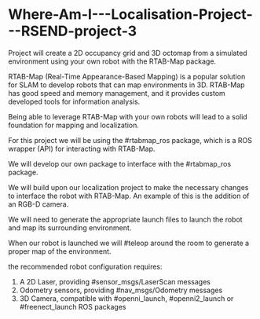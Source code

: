 # Where-Am-I---Localisation-Project---RSEND-project-3

Project will create a 2D occupancy grid and 3D octomap from a simulated environment using your own robot with the RTAB-Map package.

RTAB-Map (Real-Time Appearance-Based Mapping) is a popular solution for SLAM to develop robots that can map environments in 3D. RTAB-Map has good speed and memory management, and it provides custom developed tools for information analysis.

Being able to leverage RTAB-Map with your own robots will lead to a solid foundation for mapping and localization.

For this project we will be using the #rtabmap_ros package, which is a ROS wrapper (API) for interacting with RTAB-Map. 

We will develop our own package to interface with the #rtabmap_ros package.

We will build upon our localization project to make the necessary changes to interface the robot with RTAB-Map. An example of this is the addition of an RGB-D camera.

We will need to generate the appropriate launch files to launch the robot and map its surrounding environment.

When our robot is launched we will #teleop around the room to generate a proper map of the environment.

the recommended robot configuration requires: 
1) A 2D Laser, providing #sensor_msgs/LaserScan messages
2) Odometry sensors, providing #nav_msgs/Odometry messages
3) 3D Camera, compatible with #openni_launch, #openni2_launch or #freenect_launch ROS packages

